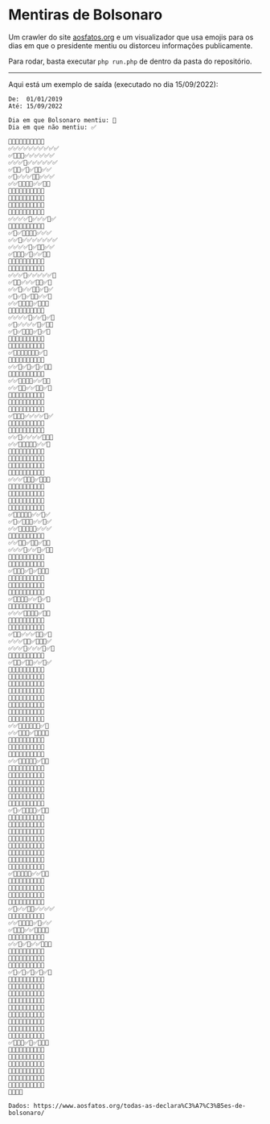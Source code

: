 
# Mentiras de Bolsonaro

Um crawler do site [aosfatos.org](https://www.aosfatos.org/) e um visualizador que usa emojis para os dias em que o presidente mentiu ou distorceu informações publicamente.

Para rodar, basta executar `php run.php` de dentro da pasta do repositório.

---

Aqui está um exemplo de saída (executado no dia 15/09/2022):

```
De:  01/01/2019
Até: 15/09/2022

Dia em que Bolsonaro mentiu: 🤥
Dia em que não mentiu: ✅

🤥🤥🤥✅✅✅✅✅✅✅
✅✅✅✅✅✅✅✅✅✅
✅🤥🤥🤥✅✅✅✅✅✅
✅✅✅🤥✅✅✅✅✅✅
✅🤥🤥✅🤥✅🤥🤥✅✅
✅🤥✅✅✅🤥🤥✅✅✅
✅✅🤥🤥🤥🤥✅✅🤥🤥
🤥✅🤥✅✅🤥🤥🤥🤥🤥
🤥🤥🤥🤥✅🤥🤥🤥✅🤥
🤥🤥✅🤥✅✅🤥🤥🤥✅
🤥✅✅✅✅✅✅🤥✅✅
✅✅✅✅🤥✅✅✅🤥✅
🤥✅✅✅🤥✅🤥🤥✅🤥
✅🤥✅🤥🤥🤥🤥✅✅✅
✅✅🤥✅✅✅✅✅✅✅
✅✅✅✅🤥✅🤥🤥✅✅
✅🤥🤥🤥✅🤥✅✅🤥🤥
🤥✅✅✅✅✅✅🤥🤥✅
🤥✅✅✅🤥✅🤥✅✅🤥
✅✅✅🤥✅✅✅✅✅🤥
✅🤥🤥✅✅✅🤥🤥✅🤥
✅✅🤥✅✅🤥🤥✅🤥✅
✅🤥✅🤥✅🤥🤥✅✅🤥
✅✅🤥🤥🤥🤥✅🤥🤥🤥
🤥🤥✅✅🤥✅🤥🤥🤥✅
✅✅✅✅🤥✅✅🤥✅🤥
✅🤥✅✅✅✅🤥✅🤥🤥
✅🤥✅🤥🤥🤥✅🤥✅🤥
🤥✅🤥🤥🤥🤥✅🤥🤥🤥
🤥✅✅🤥🤥✅🤥🤥✅🤥
✅🤥🤥🤥🤥🤥🤥🤥✅🤥
🤥✅✅🤥🤥✅🤥🤥✅✅
✅✅🤥✅🤥✅🤥✅🤥🤥
🤥🤥✅✅✅🤥✅🤥✅✅
✅✅🤥🤥🤥🤥✅✅🤥🤥
✅✅🤥🤥✅✅🤥🤥✅🤥
🤥✅✅✅🤥🤥🤥🤥🤥✅
🤥🤥🤥🤥🤥✅✅✅🤥🤥
🤥✅🤥✅✅✅✅🤥✅✅
✅🤥🤥🤥✅✅✅✅🤥✅
🤥🤥✅🤥✅✅🤥✅🤥🤥
🤥✅🤥✅🤥🤥✅✅✅✅
✅✅🤥✅✅✅✅🤥🤥🤥
✅✅🤥🤥🤥🤥🤥✅✅🤥
🤥🤥🤥🤥🤥🤥🤥🤥🤥🤥
🤥🤥✅🤥🤥🤥🤥🤥🤥✅
🤥✅✅🤥🤥✅🤥🤥✅🤥
🤥🤥🤥🤥🤥🤥✅🤥🤥🤥
✅✅✅🤥🤥🤥✅🤥🤥🤥
🤥✅🤥🤥✅✅🤥🤥🤥🤥
🤥✅🤥🤥🤥🤥🤥🤥🤥✅
🤥🤥🤥🤥✅✅🤥🤥🤥🤥
🤥🤥✅✅🤥🤥✅🤥✅🤥
✅🤥🤥🤥🤥🤥✅✅🤥✅
✅🤥✅🤥🤥🤥✅✅🤥✅
✅✅🤥🤥🤥🤥🤥✅✅✅
🤥🤥🤥✅🤥✅🤥🤥✅🤥
✅✅🤥🤥✅🤥🤥✅🤥🤥
✅✅✅🤥✅✅🤥✅🤥🤥
🤥🤥✅🤥✅🤥🤥🤥🤥✅
🤥🤥🤥🤥🤥✅🤥✅🤥🤥
✅🤥🤥🤥✅🤥✅🤥🤥🤥
🤥✅🤥✅🤥🤥🤥🤥✅✅
🤥✅🤥✅✅✅🤥✅🤥🤥
🤥✅✅✅✅🤥🤥🤥✅🤥
✅🤥🤥🤥🤥✅✅🤥✅🤥
🤥✅🤥✅🤥🤥🤥🤥🤥✅
✅✅✅🤥🤥🤥🤥✅🤥🤥
🤥🤥🤥✅🤥🤥🤥✅🤥🤥
🤥🤥🤥✅🤥🤥🤥✅🤥✅
✅🤥🤥✅✅✅🤥🤥✅🤥
✅✅✅🤥🤥✅🤥🤥🤥✅
✅✅✅🤥✅✅✅🤥✅🤥
🤥✅✅✅🤥🤥🤥🤥✅✅
✅🤥🤥✅🤥🤥✅✅🤥✅
🤥🤥🤥✅🤥🤥🤥🤥🤥✅
🤥✅✅🤥🤥🤥🤥🤥🤥🤥
🤥🤥🤥🤥🤥✅✅✅✅🤥
🤥🤥🤥🤥🤥🤥🤥🤥🤥🤥
🤥🤥🤥🤥✅🤥✅🤥🤥🤥
🤥✅🤥✅🤥🤥🤥🤥🤥✅
🤥🤥🤥🤥🤥✅🤥🤥✅🤥
🤥🤥✅🤥✅🤥🤥🤥🤥🤥
✅✅🤥🤥🤥🤥🤥🤥✅🤥
✅✅🤥🤥🤥✅🤥🤥🤥🤥
🤥🤥✅✅✅🤥🤥✅🤥🤥
🤥🤥🤥🤥🤥🤥✅🤥✅✅
🤥🤥🤥🤥✅🤥🤥🤥🤥✅
✅✅🤥🤥🤥🤥🤥✅🤥🤥
🤥🤥🤥🤥🤥🤥🤥🤥🤥🤥
🤥✅🤥🤥🤥🤥🤥🤥✅🤥
🤥✅🤥🤥✅✅🤥✅🤥🤥
🤥✅✅🤥🤥✅🤥✅✅🤥
🤥🤥🤥🤥🤥🤥✅🤥🤥🤥
🤥🤥🤥🤥🤥🤥🤥🤥🤥✅
✅🤥✅🤥🤥🤥🤥✅🤥🤥
🤥🤥✅✅✅🤥🤥🤥🤥🤥
🤥🤥🤥🤥✅🤥🤥✅🤥✅
🤥🤥🤥🤥🤥✅🤥✅🤥🤥
🤥✅✅✅🤥🤥🤥🤥✅✅
🤥🤥🤥🤥🤥✅✅🤥🤥✅
🤥✅🤥✅🤥🤥🤥🤥🤥✅
🤥🤥✅🤥🤥🤥✅🤥🤥🤥
🤥🤥✅✅🤥🤥✅🤥🤥🤥
✅🤥🤥🤥🤥🤥✅✅🤥🤥
🤥✅✅🤥✅✅🤥🤥🤥🤥
🤥✅✅🤥🤥✅🤥✅✅🤥
🤥🤥🤥🤥🤥🤥✅✅🤥🤥
🤥🤥✅🤥✅✅✅🤥🤥✅
✅🤥✅✅🤥🤥✅✅✅✅
🤥🤥✅🤥✅🤥✅🤥🤥🤥
✅✅🤥🤥🤥🤥✅🤥✅✅
✅🤥🤥🤥✅✅🤥🤥🤥🤥
🤥✅✅🤥🤥🤥🤥🤥🤥✅
✅✅🤥✅🤥✅✅🤥🤥🤥
🤥🤥✅🤥🤥🤥✅🤥🤥🤥
🤥🤥🤥🤥🤥🤥🤥✅🤥🤥
🤥🤥🤥✅✅🤥🤥🤥🤥🤥
✅🤥✅🤥✅🤥✅🤥✅🤥
🤥🤥🤥🤥🤥✅🤥🤥🤥🤥
🤥🤥✅🤥🤥🤥✅🤥✅✅
🤥🤥🤥🤥🤥✅✅🤥🤥🤥
🤥✅✅✅🤥✅🤥🤥🤥🤥
🤥🤥🤥🤥🤥✅🤥🤥✅🤥
🤥✅🤥🤥✅🤥🤥🤥🤥🤥
🤥🤥🤥🤥🤥🤥🤥✅✅🤥
🤥🤥✅🤥🤥🤥🤥✅🤥🤥
🤥✅🤥🤥🤥🤥🤥🤥🤥🤥
✅🤥🤥🤥✅🤥✅🤥🤥🤥
🤥🤥✅🤥🤥🤥🤥🤥🤥🤥
🤥🤥🤥🤥🤥✅🤥✅🤥🤥
🤥🤥🤥✅✅🤥🤥✅🤥✅
🤥🤥🤥🤥🤥🤥🤥✅✅🤥
🤥🤥🤥🤥✅🤥✅🤥🤥🤥
🤥🤥✅✅🤥🤥🤥✅✅🤥
🤥🤥🤥🤥

Dados: https://www.aosfatos.org/todas-as-declara%C3%A7%C3%B5es-de-bolsonaro/

```